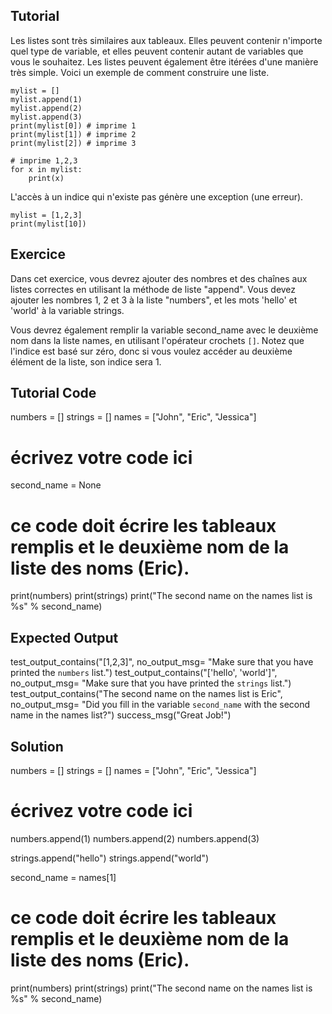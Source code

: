 Tutorial
--------

Les listes sont très similaires aux tableaux. Elles peuvent contenir n'importe quel type de variable, et elles peuvent contenir autant de variables que vous le souhaitez. Les listes peuvent également être itérées d'une manière très simple. Voici un exemple de comment construire une liste.

    mylist = []
    mylist.append(1)
    mylist.append(2)
    mylist.append(3)
    print(mylist[0]) # imprime 1
    print(mylist[1]) # imprime 2
    print(mylist[2]) # imprime 3

    # imprime 1,2,3
    for x in mylist:
        print(x)

L'accès à un indice qui n'existe pas génère une exception (une erreur).

    mylist = [1,2,3]
    print(mylist[10])

Exercice
--------

Dans cet exercice, vous devrez ajouter des nombres et des chaînes aux listes correctes en utilisant la méthode de liste "append". Vous devez ajouter les nombres 1, 2 et 3 à la liste "numbers", et les mots 'hello' et 'world' à la variable strings.

Vous devrez également remplir la variable second_name avec le deuxième nom dans la liste names, en utilisant l'opérateur crochets `[]`. Notez que l'indice est basé sur zéro, donc si vous voulez accéder au deuxième élément de la liste, son indice sera 1.

Tutorial Code
-------------
numbers = []
strings = []
names = ["John", "Eric", "Jessica"]

# écrivez votre code ici
second_name = None


# ce code doit écrire les tableaux remplis et le deuxième nom de la liste des noms (Eric).
print(numbers)
print(strings)
print("The second name on the names list is %s" % second_name)

Expected Output
---------------

test_output_contains("[1,2,3]", no_output_msg= "Make sure that you have printed the `numbers` list.")
test_output_contains("['hello', 'world']", no_output_msg= "Make sure that you have printed the `strings` list.")
test_output_contains("The second name on the names list is Eric", no_output_msg= "Did you fill in the variable `second_name` with the second name in the names list?")
success_msg("Great Job!")

Solution
--------

numbers = []
strings = []
names = ["John", "Eric", "Jessica"]

# écrivez votre code ici
numbers.append(1)
numbers.append(2)
numbers.append(3)

strings.append("hello")
strings.append("world")

second_name = names[1]

# ce code doit écrire les tableaux remplis et le deuxième nom de la liste des noms (Eric).
print(numbers)
print(strings)
print("The second name on the names list is %s" % second_name)